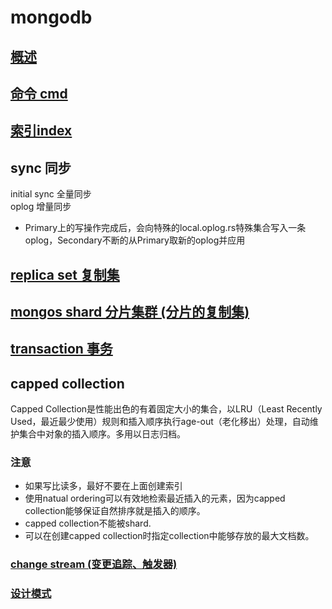 # mongodb  

## [概述](mongodb-overview.md)
  
## [命令 cmd](mongodb-cmd.md)

## [索引index](mongodb-index.md)

## sync 同步

initial sync 全量同步  
oplog 增量同步  

- Primary上的写操作完成后，会向特殊的local.oplog.rs特殊集合写入一条oplog，Secondary不断的从Primary取新的oplog并应用  
  
## [replica set 复制集](mongodb-relicset.md)

## [mongos shard 分片集群 (分片的复制集)](mongodb-mongos.md)

## [transaction 事务](mongodb-transaction.md)

## capped collection

Capped Collection是性能出色的有着固定大小的集合，以LRU（Least Recently Used，最近最少使用）规则和插入顺序执行age-out（老化移出）处理，自动维护集合中对象的插入顺序。多用以日志归档。  

### 注意
  
- 如果写比读多，最好不要在上面创建索引
- 使用natual ordering可以有效地检索最近插入的元素，因为capped collection能够保证自然排序就是插入的顺序。  
- capped collection不能被shard.  
- 可以在创建capped collection时指定collection中能够存放的最大文档数。  

### [change stream (变更追踪、触发器)](mongodb-changestream.md)

### [设计模式](mongodb-design.md)
